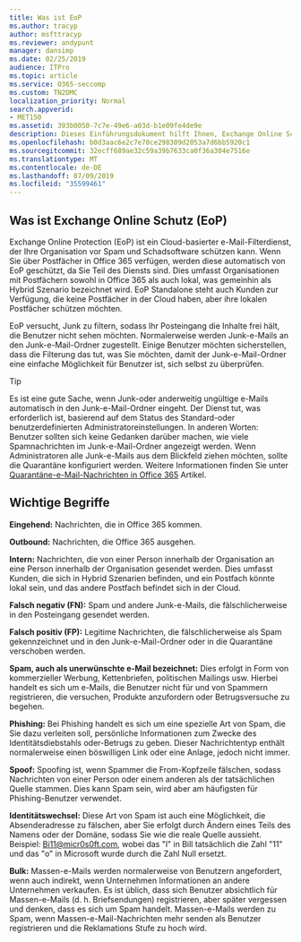 ```yaml
---
title: Was ist EoP
ms.author: tracyp
author: msfttracyp
ms.reviewer: andypunt
manager: dansimp
ms.date: 02/25/2019
audience: ITPro
ms.topic: article
ms.service: O365-seccomp
ms.custom: TN2DMC
localization_priority: Normal
search.appverid:
- MET150
ms.assetid: 393b0050-7c7e-49e6-a03d-b1e09fe4de9e
description: Dieses Einführungsdokument hilft Ihnen, Exchange Online Schutz (EoP) und einige wichtige Terminologie zu verstehen. Dies gilt für Office 365 Kunden, die Exchange Online in der Cloud gehosteten Postfächern und EOP-eigenständigen Kunden schützen, die lokale Postfächer wie Exchange Server 2016 schützen.
ms.openlocfilehash: b0d3aac6e2c7e70ce298309d2053a7d6bb5920c1
ms.sourcegitcommit: 32ecff689ae32c59a39b7633ca0f36a304e7516e
ms.translationtype: MT
ms.contentlocale: de-DE
ms.lasthandoff: 07/09/2019
ms.locfileid: "35599461"
---
```

## <a name="what-is-exchange-online-protection-eop"></a>Was ist Exchange Online Schutz (EoP)

Exchange Online Protection (EoP) ist ein Cloud-basierter e-Mail-Filterdienst, der Ihre Organisation vor Spam und Schadsoftware schützen kann. Wenn Sie über Postfächer in Office 365 verfügen, werden diese automatisch von EoP geschützt, da Sie Teil des Diensts sind. Dies umfasst Organisationen mit Postfächern sowohl in Office 365 als auch lokal, was gemeinhin als Hybrid Szenario bezeichnet wird. EoP Standalone steht auch Kunden zur Verfügung, die keine Postfächer in der Cloud haben, aber ihre lokalen Postfächer schützen möchten. 

EoP versucht, Junk zu filtern, sodass Ihr Posteingang die Inhalte frei hält, die Benutzer nicht sehen möchten. Normalerweise werden Junk-e-Mails an den Junk-e-Mail-Ordner zugestellt. Einige Benutzer möchten sicherstellen, dass die Filterung das tut, was Sie möchten, damit der Junk-e-Mail-Ordner eine einfache Möglichkeit für Benutzer ist, sich selbst zu überprüfen.  

> [!TIP]
> Es ist eine gute Sache, wenn Junk-oder anderweitig ungültige e-Mails automatisch in den Junk-e-Mail-Ordner eingeht. Der Dienst tut, was erforderlich ist, basierend auf dem Status des Standard-oder benutzerdefinierten Administratoreinstellungen. In anderen Worten: Benutzer sollten sich keine Gedanken darüber machen, wie viele Spamnachrichten im Junk-e-Mail-Ordner angezeigt werden. Wenn Administratoren alle Junk-e-Mails aus dem Blickfeld ziehen möchten, sollte die Quarantäne konfiguriert werden. Weitere Informationen finden Sie unter [Quarantäne-e-Mail-Nachrichten in Office 365](../quarantine-email-messages.md) Artikel.

## <a name="important-terms"></a>Wichtige Begriffe

**Eingehend:** Nachrichten, die in Office 365 kommen.

**Outbound:** Nachrichten, die Office 365 ausgehen.

**Intern:** Nachrichten, die von einer Person innerhalb der Organisation an eine Person innerhalb der Organisation gesendet werden. Dies umfasst Kunden, die sich in Hybrid Szenarien befinden, und ein Postfach könnte lokal sein, und das andere Postfach befindet sich in der Cloud.

**Falsch negativ (FN):** Spam und andere Junk-e-Mails, die fälschlicherweise in den Posteingang gesendet werden.

**Falsch positiv (FP):** Legitime Nachrichten, die fälschlicherweise als Spam gekennzeichnet und in den Junk-e-Mail-Ordner oder in die Quarantäne verschoben werden.

**Spam, auch als unerwünschte e-Mail bezeichnet:** Dies erfolgt in Form von kommerzieller Werbung, Kettenbriefen, politischen Mailings usw. Hierbei handelt es sich um e-Mails, die Benutzer nicht für und von Spammern registrieren, die versuchen, Produkte anzufordern oder Betrugsversuche zu begehen.

**Phishing:** Bei Phishing handelt es sich um eine spezielle Art von Spam, die Sie dazu verleiten soll, persönliche Informationen zum Zwecke des Identitätsdiebstahls oder-Betrugs zu geben. Dieser Nachrichtentyp enthält normalerweise einen böswilligen Link oder eine Anlage, jedoch nicht immer.

**Spoof:** Spoofing ist, wenn Spammer die From-Kopfzeile fälschen, sodass Nachrichten von einer Person oder einem anderen als der tatsächlichen Quelle stammen. Dies kann Spam sein, wird aber am häufigsten für Phishing-Benutzer verwendet.

**Identitätswechsel:** Diese Art von Spam ist auch eine Möglichkeit, die Absenderadresse zu fälschen, aber Sie erfolgt durch Ändern eines Teils des Namens oder der Domäne, sodass Sie wie die reale Quelle aussieht. Beispiel: Bi11@micr0s0ft.com, wobei das "l" in Bill tatsächlich die Zahl "11" und das "o" in Microsoft wurde durch die Zahl Null ersetzt.

**Bulk:** Massen-e-Mails werden normalerweise von Benutzern angefordert, wenn auch indirekt, wenn Unternehmen Informationen an andere Unternehmen verkaufen. Es ist üblich, dass sich Benutzer absichtlich für Massen-e-Mails (d. h. Briefsendungen) registrieren, aber später vergessen und denken, dass es sich um Spam handelt. Massen-e-Mails werden zu Spam, wenn Massen-e-Mail-Nachrichten mehr senden als Benutzer registrieren und die Reklamations Stufe zu hoch wird.
